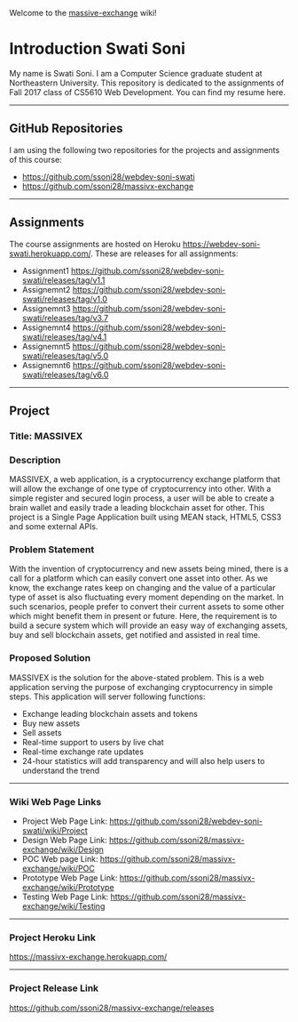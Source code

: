 Welcome to the [massive-exchange](https://github.com/ssoni28/massivx-exchange) wiki!

# **Introduction** **Swati Soni**

My name is Swati Soni. I am a Computer Science graduate student at Northeastern University. This repository is dedicated to the assignments of Fall 2017 class of CS5610 Web Development. You can find my resume here.

***
## GitHub Repositories

I am using the following two repositories for the projects and assignments of this course:
* https://github.com/ssoni28/webdev-soni-swati
* https://github.com/ssoni28/massivx-exchange

***
## Assignments
The course assignments are hosted on Heroku https://webdev-soni-swati.herokuapp.com/. These are releases for all assignments:
* Assignment1 https://github.com/ssoni28/webdev-soni-swati/releases/tag/v1.1
* Assignemnt2 https://github.com/ssoni28/webdev-soni-swati/releases/tag/v1.0
* Assignemnt3 https://github.com/ssoni28/webdev-soni-swati/releases/tag/v3.7
* Assignemnt4 https://github.com/ssoni28/webdev-soni-swati/releases/tag/v4.1
* Assignemnt5 https://github.com/ssoni28/webdev-soni-swati/releases/tag/v5.0
* Assignemnt6 https://github.com/ssoni28/webdev-soni-swati/releases/tag/v6.0

***

## Project
### Title: MASSIVEX

### Description
MASSIVEX, a web application, is a cryptocurrency exchange platform that will allow the exchange of one type of cryptocurrency into other. With a simple register and secured login process, a user will be able to create a brain wallet and easily trade a leading blockchain asset for other. This project is a Single Page Application built using MEAN stack, HTML5, CSS3 and some external APIs.

### Problem Statement
With the invention of cryptocurrency and new assets being mined, there is a call for a platform which can easily convert one asset into other. As we know, the exchange rates keep on changing and the value of a particular type of asset is also fluctuating every moment depending on the market. In such scenarios, people prefer to convert their current assets to some other which might benefit them in present or future. Here, the requirement is to build a secure system which will provide an easy way of exchanging assets, buy and sell blockchain assets, get notified and assisted in real time.

### Proposed Solution
MASSIVEX is the solution for the above-stated problem. This is a web application serving the purpose of exchanging cryptocurrency in simple steps. This application will server following functions:

* Exchange leading blockchain assets and tokens
* Buy new assets
* Sell assets
* Real-time support to users by live chat
* Real-time exchange rate updates
* 24-hour statistics will add transparency and will also help users to understand the trend

***
### Wiki Web Page Links

* Project Web Page Link: https://github.com/ssoni28/webdev-soni-swati/wiki/Project
* Design Web Page Link: https://github.com/ssoni28/massivx-exchange/wiki/Design
* POC Web page Link: https://github.com/ssoni28/massivx-exchange/wiki/POC
* Prototype Web Page Link: https://github.com/ssoni28/massivx-exchange/wiki/Prototype
* Testing Web Page Link: https://github.com/ssoni28/massivx-exchange/wiki/Testing

***
### Project Heroku Link
https://massivx-exchange.herokuapp.com/

***
### Project Release Link
https://github.com/ssoni28/massivx-exchange/releases
